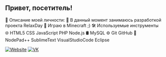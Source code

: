<h2> Привет, посетитель! </h2>

👨   Описание моей личности:
🚀   В данный момент занимаюсь разработкой проекта RelaxDay
💼   Играю в Minecraft ;)
🛠   Используемые инструменты
🌐   HTML5 CSS JavaScript PHP Node.js
🛢   MySQL
⚙️   Git GitHub
🔧   NodePad++ SublimeText VisualStudioCode Eclipse

<a href="https://atgxxl.pw"><img alt="Website" src="https://img.shields.io/badge/WebSite-foammy.pw-blue?style=flat-square&logo=google-chrome"></a>
<a href="https://vk.com/atgxxl/"><img alt="VK" src="https://img.shields.io/badge/VK-foammy-blue?style=flat-square&logo=vk"></a>
